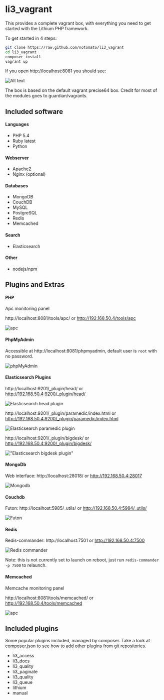# li3_vagrant

This provides a complete vagrant box, with everything you need to get started with the Lithium PHP framework.

To get started in 4 steps:

~~~bash
git clone https://raw.github.com/notomato/li3_vagrant
cd li3_vagrant
composer install
vagrant up
~~~

If you open http://localhost:8081 you should see:

![Alt text](https://raw.github.com/notomato/li3_vagrant/master/_docs/img/init.png)

The box is based on the default vagrant precise64 box. Credit for most of the modules goes to guardian/vagrants.

## Included software

#### Languages

 - PHP 5.4
 - Ruby latest
 - Python

#### Webserver

 - Apache2
 - Nginx (optional)

#### Databases

 - MongoDB
 - CouchDB
 - MySQL
 - PostgreSQL
 - Redis
 - Memcached

#### Search

 - Elasticsearch

#### Other

 - nodejs/npm

## Plugins and Extras

#### PHP

Apc monitoring panel

http://localhost:8081/tools/apc/ or http://192.168.50.4/tools/apc

![apc](https://raw.github.com/notomato/li3_vagrant/master/_docs/img/apc.png)

#### PhpMyAdmin

Accessible at http://localhost:8081/phpmyadmin, default user is `root` with no password.

![phpMyAdmin](https://raw.github.com/notomato/li3_vagrant/master/_docs/img/phpmyadmin.png "phpMyAdmin")

#### Elasticsearch Plugins

http://localhost:9201/_plugin/head/ or http://192.168.50.4:9200/_plugin/head/

![Elasticsearch head plugin](https://raw.github.com/notomato/li3_vagrant/master/_docs/img/es_head.png "Elasticsearch head plugin")

http://localhost:9201/_plugin/paramedic/index.html or http://192.168.50.4:9200/_plugin/paramedic/index.html

![Elasticsearch paramedic plugin](https://raw.github.com/notomato/li3_vagrant/master/_docs/img/es_paramedic.png "Elasticsearch paramedic plugin")

http://localhost:9201/_plugin/bigdesk/ or http://192.168.50.4:9200/_plugin/bigdesk/

!["Elasticsearch bigdesk plugin"](https://raw.github.com/notomato/li3_vagrant/master/_docs/img/es_bigdesk.png "Elasticsearch bigdesk plugin")

#### MongoDb

Web interface: http://localhost:28018/ or http://192.168.50.4:28017

![Mongodb](https://raw.github.com/notomato/li3_vagrant/master/_docs/img/mongodb.png "Optional title")

#### Couchdb

Futon: http://localhost:5985/_utils/ or http://192.168.50.4:5984/_utils/

![Futon](https://raw.github.com/notomato/li3_vagrant/master/_docs/img/futon.png)

#### Redis

Redis-commander: http://localhost:7501 or http://192.168.50.4:7500

![Redis commander](https://raw.github.com/notomato/li3_vagrant/master/_docs/img/redis_commander.png)

Note: this is not currently set to launch on reboot, just run `redis-commander -p 7500` to relaunch.

#### Memcached

Memcache monitoring panel

http://localhost:8081/tools/memcached/ or http://192.168.50.4/tools/memcached

![apc](https://raw.github.com/notomato/li3_vagrant/master/_docs/img/memcached.png)

## Included plugins

Some popular plugins included, managed by composer. Take a look at composer.json to see how to add other plugins from git repositories.

 - li3_access
 - li3_docs
 - li3_quality
 - li3_paginate
 - li3_quality
 - li3_queue
 - lithium
 - manual




